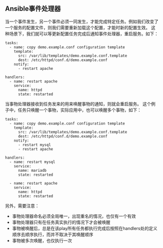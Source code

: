 ## Ansible事件处理器
当一个事件发生，另一个事件必须一同发生，才能完成特定任务。例如我们改变了一个服务的配置文件，则我们需要重新加载这个配置，才能时新的配置生效。
这种场景下，我们就可以等更新配置任务完成后通知事件处理器，重启服务。如下：
```
tasks:
  - name: copy demo.example.conf configuration template
    template:
      src: /var/lib/templates/demo.example.conf.template
      dest: /etc/httpd/conf.d/demo.example.conf
    notify:
      - restart apache

handlers:
  - name: restart apache
    service:
      name: httpd
      state: restarted
```
当事物处理器接收到任务发来的用来唤醒事物的通知，则就会重启服务。
这个例子中，任务只唤醒一个事物，实际应用中，也可以唤醒多个事物，如下：
```
tasks:
  - name: copy demo.example.conf configuration template
    template:
      src: /var/lib/templates/demo.example.conf.template
      dest: /etc/httpd/conf.d/demo.example.conf
    notify:
      - restart mysql
      - restart apache

handlers:
  - name: restart mysql
    service:
      name: mariadb
      state: restarted

  - name: restart apache
    service:
      name: httpd
      state: restarted
```
另外，需要注意：
- 事物处理器命名必须全局唯一，出现重名的情况，也仅有一个有效
- 事物处理器只有在任务真实执行的情况下才会被唤醒
- 事物被唤醒后，总是在该play所有任务都执行完成后按照在handlers处的定义顺序去顺序执行，而并不取决于其唤醒顺序
- 事物被多次唤醒，也仅执行一次

